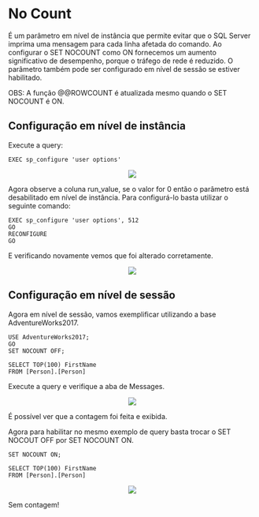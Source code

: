 # No Count

É um parâmetro em nível de instância que permite evitar que o SQL Server imprima uma mensagem para cada linha afetada do comando. Ao configurar o SET NOCOUNT como ON fornecemos um aumento significativo de desempenho, porque o tráfego de rede é reduzido. O parâmetro também pode ser configurado em nível de sessão se estiver habilitado.

OBS: A função @@ROWCOUNT é atualizada mesmo quando o SET NOCOUNT é ON.

## Configuração em nível de instância

Execute a query:

```TSQL
EXEC sp_configure 'user options'
```

<p align="center">
<img src="https://user-images.githubusercontent.com/25832508/206200856-29bdae48-d16c-4ff8-8db8-d159c56e79c2.png">
</p>

Agora observe a coluna run_value, se o valor for 0 então o parâmetro está desabilitado em nível de instância. Para configurá-lo basta utilizar o seguinte comando:

```TSQL
EXEC sp_configure 'user options', 512
GO
RECONFIGURE
GO
```

E verificando novamente vemos que foi alterado corretamente.

<p align="center">
<img src="https://user-images.githubusercontent.com/25832508/206201233-322f1609-a7eb-42ee-9195-c104d102bea1.png">
</p>

## Configuração em nível de sessão

Agora em nível de sessão, vamos exemplificar utilizando a base AdventureWorks2017.

```TSQL
USE AdventureWorks2017;  
GO  
SET NOCOUNT OFF;  

SELECT TOP(100) FirstName  
FROM [Person].[Person] 
```

Execute a query e verifique a aba de Messages.

<p align="center">
<img src="https://user-images.githubusercontent.com/25832508/206203601-dc35495e-ffb9-49f8-a15d-149f02b9e4c6.png">
</p>

É possível ver que a contagem foi feita e exibida.

Agora para habilitar no mesmo exemplo de query basta trocar o SET NOCOUT OFF por SET NOCOUNT ON.

```TSQL
SET NOCOUNT ON;  

SELECT TOP(100) FirstName  
FROM [Person].[Person] 
```

<p align="center">
<img src="https://user-images.githubusercontent.com/25832508/206203374-1c44c4cd-3c37-4e6e-b268-40ff671fc111.png">
</p>

Sem contagem!
